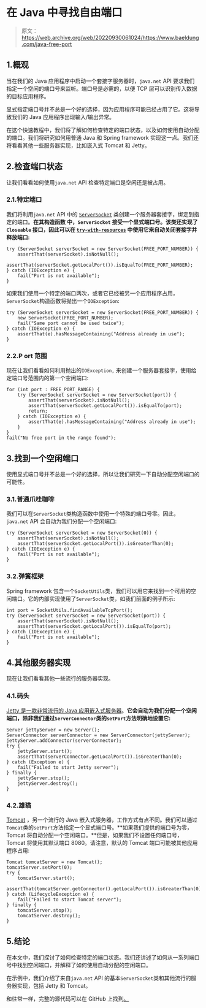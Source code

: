 # 在 Java 中寻找自由端口

> 原文：<https://web.archive.org/web/20220930061024/https://www.baeldung.com/java-free-port>

## 1.概观

当在我们的 Java 应用程序中启动一个套接字服务器时，`java.net` API 要求我们指定一个空闲的端口号来监听。端口号是必需的，以便 TCP 层可以识别传入数据的目标应用程序。

显式指定端口号并不总是一个好的选择，因为应用程序可能已经占用了它。这将导致我们的 Java 应用程序出现输入/输出异常。

在这个快速教程中，我们将了解如何检查特定的端口状态，以及如何使用自动分配的端口。我们将研究如何用普通 Java 和 Spring framework 实现这一点。我们还将看看其他一些服务器实现，比如嵌入式 Tomcat 和 Jetty。

## 2.检查端口状态

让我们看看如何使用`java.net` API 检查特定端口是空闲还是被占用。

### 2.1.特定端口

我们将利用`java.net` API 中的 [`ServerSocket`](/web/20221205210444/https://www.baeldung.com/a-guide-to-java-sockets) 类创建一个服务器套接字，绑定到指定的端口。**在其构造函数** **中，`ServerSocket` 接受一个显式端口号。该类还实现了`Closeable` 接口，因此可以在 [`try-with-resources`](/web/20221205210444/https://www.baeldung.com/java-try-with-resources) 中使用它来自动关闭套接字并释放端口:**

```
try (ServerSocket serverSocket = new ServerSocket(FREE_PORT_NUMBER)) {
    assertThat(serverSocket).isNotNull();
    assertThat(serverSocket.getLocalPort()).isEqualTo(FREE_PORT_NUMBER);
} catch (IOException e) {
    fail("Port is not available");
}
```

如果我们使用一个特定的端口两次，或者它已经被另一个应用程序占用，`ServerSocket`构造函数将抛出一个`IOException`:

```
try (ServerSocket serverSocket = new ServerSocket(FREE_PORT_NUMBER)) {
    new ServerSocket(FREE_PORT_NUMBER);
    fail("Same port cannot be used twice");
} catch (IOException e) {
    assertThat(e).hasMessageContaining("Address already in use");
}
```

### 2.2.P **ort** 范围

现在让我们看看如何利用抛出的`IOException,` 来创建一个服务器套接字，使用给定端口号范围内的第一个空闲端口:

```
for (int port : FREE_PORT_RANGE) {
    try (ServerSocket serverSocket = new ServerSocket(port)) {
        assertThat(serverSocket).isNotNull();
        assertThat(serverSocket.getLocalPort()).isEqualTo(port);
        return;
    } catch (IOException e) {
        assertThat(e).hasMessageContaining("Address already in use");
    }
}
fail("No free port in the range found");
```

## 3.找到一个空闲端口

使用显式端口号并不总是一个好的选择，所以让我们研究一下自动分配空闲端口的可能性。

### 3.1.普通爪哇咖啡

我们可以在`ServerSocket`类构造函数中使用一个特殊的端口号零。因此，`java.net` API 会自动为我们分配一个空闲端口:

```
try (ServerSocket serverSocket = new ServerSocket(0)) {
    assertThat(serverSocket).isNotNull();
    assertThat(serverSocket.getLocalPort()).isGreaterThan(0);
} catch (IOException e) {
    fail("Port is not available");
}
```

### 3.2.弹簧框架

Spring framework 包含一个`SocketUtils`类，我们可以用它来找到一个可用的空闲端口。它的内部实现使用了`ServerSocket`类，如我们前面的例子所示:

```
int port = SocketUtils.findAvailableTcpPort();
try (ServerSocket serverSocket = new ServerSocket(port)) {
    assertThat(serverSocket).isNotNull();
    assertThat(serverSocket.getLocalPort()).isEqualTo(port);
} catch (IOException e) {
    fail("Port is not available");
}
```

## 4.其他服务器实现

现在让我们看看其他一些流行的服务器实现。

### 4.1.码头

[Jetty 是一款非常流行的 Java 应用嵌入式服务器](/web/20221205210444/https://www.baeldung.com/jetty-embedded)。**它会自动为我们分配一个空闲端口，除非我们通过`ServerConnector`类的`setPort`方法明确地设置它:**

```
Server jettyServer = new Server();
ServerConnector serverConnector = new ServerConnector(jettyServer);
jettyServer.addConnector(serverConnector);
try {
    jettyServer.start();
    assertThat(serverConnector.getLocalPort()).isGreaterThan(0);
} catch (Exception e) {
    fail("Failed to start Jetty server");
} finally {
    jettyServer.stop();
    jettyServer.destroy();
}
```

### 4.2.雄猫

[Tomcat](/web/20221205210444/https://www.baeldung.com/tomcat) ，另一个流行的 Java 嵌入式服务器，工作方式有点不同。我们可以通过`Tomcat`类的`setPort`方法指定一个显式端口号。**如果我们提供的端口号为零，Tomcat 将自动分配一个空闲端口。**但是，如果我们不设置任何端口号，Tomcat 将使用其默认端口 8080。请注意，默认的 Tomcat 端口可能被其他应用程序占用:

```
Tomcat tomcatServer = new Tomcat();
tomcatServer.setPort(0);
try {
    tomcatServer.start();
    assertThat(tomcatServer.getConnector().getLocalPort()).isGreaterThan(0);
} catch (LifecycleException e) {
    fail("Failed to start Tomcat server");
} finally {
    tomcatServer.stop();
    tomcatServer.destroy();
}
```

## 5.结论

在本文中，我们探讨了如何检查特定的端口状态。我们还讲述了如何从一系列端口号中找到空闲端口，并解释了如何使用自动分配的空闲端口。

在示例中，我们介绍了来自`java.net` API 的基本`ServerSocket`类和其他流行的服务器实现，包括 Jetty 和 Tomcat。

和往常一样，完整的源代码可以在 GitHub 上找到[。](https://web.archive.org/web/20221205210444/https://github.com/eugenp/tutorials/tree/master/core-java-modules/core-java-networking-3)